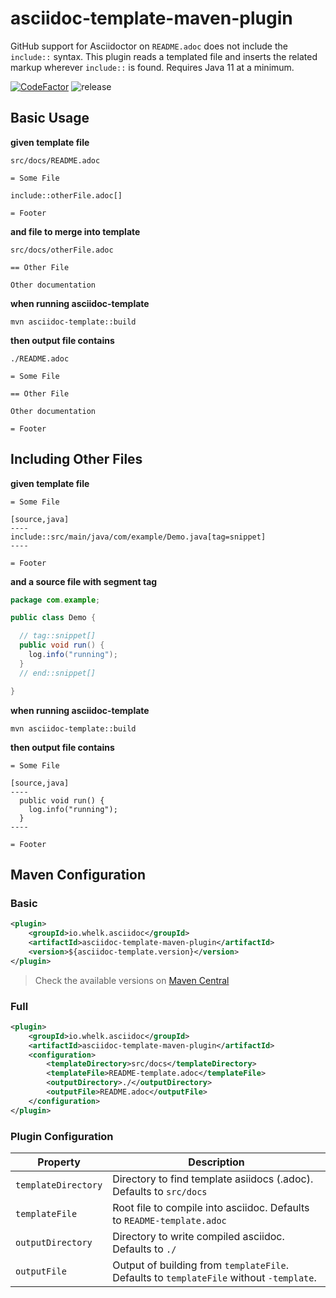 # asciidoc-template-maven-plugin

GitHub support for Asciidoctor on `README.adoc` does not include the `include::` syntax. This plugin reads a templated file and inserts the related markup wherever `include::` is found. Requires Java 11 at a minimum.

[![CodeFactor](https://www.codefactor.io/repository/github/whelk-io/asciidoc-template-maven-plugin/badge/master)](https://www.codefactor.io/repository/github/whelk-io/asciidoc-template-maven-plugin/overview/master) ![release](https://github.com/whelk-io/asciidoc-template-maven-plugin/workflows/release/badge.svg)

## Basic Usage

**given template file**

`src/docs/README.adoc`

```asciidoc
= Some File

include::otherFile.adoc[]

= Footer
```

**and file to merge into template**

`src/docs/otherFile.adoc`
```asciidoc
== Other File

Other documentation
```

**when running asciidoc-template**

`mvn asciidoc-template::build`

**then output file contains**

`./README.adoc`

```asciidoc
= Some File

== Other File

Other documentation

= Footer
```

## Including Other Files

**given template file**

```asciidoc
= Some File

[source,java]
----
include::src/main/java/com/example/Demo.java[tag=snippet]
----

= Footer
```

**and a source file with segment tag**

```Java
package com.example;

public class Demo {

  // tag::snippet[]
  public void run() {
    log.info("running");
  }
  // end::snippet[]

}
````

**when running asciidoc-template**

`mvn asciidoc-template::build`

**then output file contains**

```asciidoc
= Some File

[source,java]
----
  public void run() {
    log.info("running");
  }
----

= Footer
```

## Maven Configuration

### Basic

```xml
<plugin>
	<groupId>io.whelk.asciidoc</groupId>
	<artifactId>asciidoc-template-maven-plugin</artifactId>
	<version>${asciidoc-template.version}</version>
</plugin>
```

> Check the available versions on [Maven Central](https://search.maven.org/artifact/io.whelk.asciidoc/asciidoc-template-maven-plugin)

### Full

```xml
<plugin>
	<groupId>io.whelk.asciidoc</groupId>
	<artifactId>asciidoc-template-maven-plugin</artifactId>
	<configuration>
		<templateDirectory>src/docs</templateDirectory>
		<templateFile>README-template.adoc</templateFile>
		<outputDirectory>./</outputDirectory>
		<outputFile>README.adoc</outputFile>
	</configuration>
</plugin>
```

### Plugin Configuration

| Property | Description |
|----------|-------------|
|`templateDirectory`|Directory to find template asiidocs (.adoc). Defaults to `src/docs`|
|`templateFile`|Root file to compile into asciidoc. Defaults to `README-template.adoc`|
|`outputDirectory`|Directory to write compiled asciidoc. Defaults to `./`|
|`outputFile`|Output of building from `templateFile`. Defaults to `templateFile` without `-template`.|


